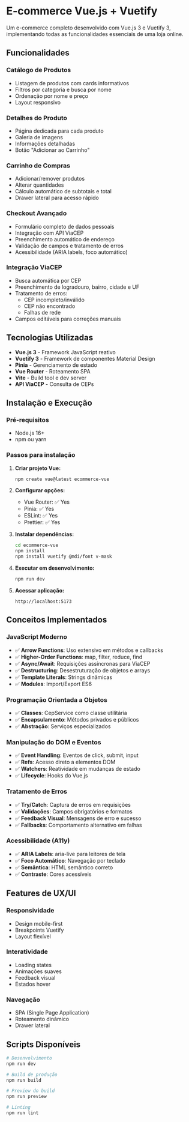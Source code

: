 # E-commerce Vue.js + Vuetify

Um e-commerce completo desenvolvido com Vue.js 3 e Vuetify 3, implementando todas as funcionalidades essenciais de uma loja online.

## Funcionalidades

### Catálogo de Produtos

- Listagem de produtos com cards informativos
- Filtros por categoria e busca por nome
- Ordenação por nome e preço
- Layout responsivo

### Detalhes do Produto

- Página dedicada para cada produto
- Galeria de imagens
- Informações detalhadas
- Botão "Adicionar ao Carrinho"

### Carrinho de Compras

- Adicionar/remover produtos
- Alterar quantidades
- Cálculo automático de subtotais e total
- Drawer lateral para acesso rápido

### Checkout Avançado

- Formulário completo de dados pessoais
- Integração com API ViaCEP
- Preenchimento automático de endereço
- Validação de campos e tratamento de erros
- Acessibilidade (ARIA labels, foco automático)

### Integração ViaCEP

- Busca automática por CEP
- Preenchimento de logradouro, bairro, cidade e UF
- Tratamento de erros:
  - CEP incompleto/inválido
  - CEP não encontrado
  - Falhas de rede
- Campos editáveis para correções manuais

## Tecnologias Utilizadas

- **Vue.js 3** - Framework JavaScript reativo
- **Vuetify 3** - Framework de componentes Material Design
- **Pinia** - Gerenciamento de estado
- **Vue Router** - Roteamento SPA
- **Vite** - Build tool e dev server
- **API ViaCEP** - Consulta de CEPs

## Instalação e Execução

### Pré-requisitos

- Node.js 16+
- npm ou yarn

### Passos para instalação

1. **Criar projeto Vue:**

   ```bash
   npm create vue@latest ecommerce-vue
   ```

2. **Configurar opções:**
   - Vue Router: ✅ Yes
   - Pinia: ✅ Yes
   - ESLint: ✅ Yes
   - Prettier: ✅ Yes

3. **Instalar dependências:**

   ```bash
   cd ecommerce-vue
   npm install
   npm install vuetify @mdi/font v-mask
   ```

4. **Executar em desenvolvimento:**

   ```bash
   npm run dev
   ```

5. **Acessar aplicação:**
   ```
   http://localhost:5173
   ```

## Conceitos Implementados

### JavaScript Moderno

- ✅ **Arrow Functions**: Uso extensivo em métodos e callbacks
- ✅ **Higher-Order Functions**: map, filter, reduce, find
- ✅ **Async/Await**: Requisições assíncronas para ViaCEP
- ✅ **Destructuring**: Desestruturação de objetos e arrays
- ✅ **Template Literals**: Strings dinâmicas
- ✅ **Modules**: Import/Export ES6

### Programação Orientada a Objetos

- ✅ **Classes**: CepService como classe utilitária
- ✅ **Encapsulamento**: Métodos privados e públicos
- ✅ **Abstração**: Serviços especializados

### Manipulação do DOM e Eventos

- ✅ **Event Handling**: Eventos de click, submit, input
- ✅ **Refs**: Acesso direto a elementos DOM
- ✅ **Watchers**: Reatividade em mudanças de estado
- ✅ **Lifecycle**: Hooks do Vue.js

### Tratamento de Erros

- ✅ **Try/Catch**: Captura de erros em requisições
- ✅ **Validações**: Campos obrigatórios e formatos
- ✅ **Feedback Visual**: Mensagens de erro e sucesso
- ✅ **Fallbacks**: Comportamento alternativo em falhas

### Acessibilidade (A11y)

- ✅ **ARIA Labels**: aria-live para leitores de tela
- ✅ **Foco Automático**: Navegação por teclado
- ✅ **Semântica**: HTML semântico correto
- ✅ **Contraste**: Cores acessíveis

## Features de UX/UI

### Responsividade

- Design mobile-first
- Breakpoints Vuetify
- Layout flexível

### Interatividade

- Loading states
- Animações suaves
- Feedback visual
- Estados hover

### Navegação

- SPA (Single Page Application)
- Roteamento dinâmico
- Drawer lateral

## Scripts Disponíveis

```bash
# Desenvolvimento
npm run dev

# Build de produção
npm run build

# Preview do build
npm run preview

# Linting
npm run lint
```

